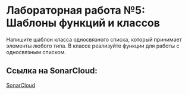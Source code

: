 # Лабораторная работа №5: Шаблоны функций и классов

Напишите шаблон класса односвязного списка, который принимает элементы любого типа. В классе реализуйте функции для работы с односвязным списком.


## Ссылка на SonarCloud:
[SonarCloud](https://sonarcloud.io/project/overview?id=kiryshabutor_cpp-lab5)

